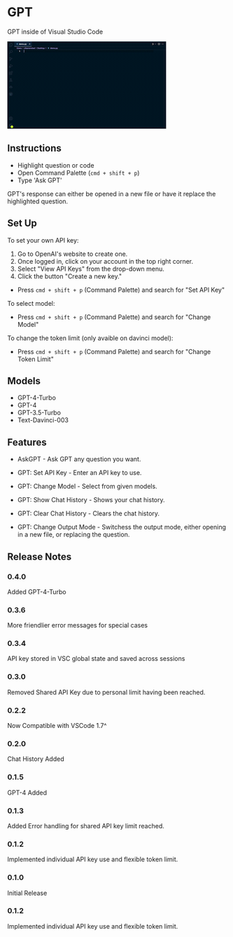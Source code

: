 # GPT

GPT inside of Visual Studio Code

![](https://raw.githubusercontent.com/silasnevstad/GPT-Extension-VSCode/main/demo.gif?raw=true)

## Instructions
* Highlight question or code
* Open Command Palette (```cmd + shift + p```)
* Type 'Ask GPT'

GPT's response can either be opened in a new file or have it replace the highlighted question.

## Set Up
To set your own API key:

1. Go to OpenAI's website to create one.
2. Once logged in, click on your account in the top right corner.
3. Select "View API Keys" from the drop-down menu.
4. Click the button "Create a new key."

- Press ```cmd + shift + p``` (Command Palette) and search for "Set API Key"

To select model:

- Press ```cmd + shift + p``` (Command Palette) and search for "Change Model"

To change the token limit (only avaible on davinci model):

- Press ```cmd + shift + p``` (Command Palette) and search for "Change Token Limit"

## Models

- GPT-4-Turbo
- GPT-4
- GPT-3.5-Turbo
- Text-Davinci-003

## Features

- AskGPT - Ask GPT any question you want.

- GPT: Set API Key - Enter an API key to use.

- GPT: Change Model - Select from given models.

- GPT: Show Chat History - Shows your chat history.

- GPT: Clear Chat History - Clears the chat history.

- GPT: Change Output Mode - Switchess the output mode, either opening in a new file, or replacing the question.

## Release Notes

### 0.4.0
Added GPT-4-Turbo

### 0.3.6
More friendlier error messages for special cases

### 0.3.4
API key stored in VSC global state and saved across sessions

### 0.3.0
Removed Shared API Key due to personal limit having been reached.

### 0.2.2
Now Compatible with VSCode 1.7^

### 0.2.0
Chat History Added

### 0.1.5
GPT-4 Added

### 0.1.3
Added Error handling for shared API key limit reached.

### 0.1.2
Implemented individual API key use and flexible token limit.

### 0.1.0
Initial Release

### 0.1.2
Implemented individual API key use and flexible token limit.
